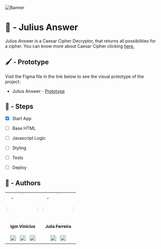 ![Banner](https://user-images.githubusercontent.com/86114583/192513596-74ec6c1c-cddb-4dee-93de-a588187e67cc.png)


# 🔐 - Julius Answer

Julius Answer is a Caesar Cipher Decryptor, that returns all possibilities for a cipher. You can know more about Caesar Cipher clicking [here.](https://en.wikipedia.org/wiki/Caesar_cipher)

## 🖌 - Prototype

Visit the Figma file in the link below to see the visual prototype of the project:
- Julius Answer - [Prototype](https://www.figma.com/file/W5mV3LJNVDOy8tcdKvCMfw/Julius-Answer?node-id=16%3A15)

## 👷‍ - Steps
- [x] Start App
- [ ] Base HTML
- [ ] Javascript Logic
- [ ] Styling
- [ ] Tests
- [ ] Deploy


## 👤 - Authors

<table>
  <tr>
    <td align="center"><a href="https://github.com/igorviniciussantana"><img style="border-radius: 50%;" src="https://avatars.githubusercontent.com/u/86114583?v=4" width="100px;" alt=""/><br /><sub><b>Igor Vinicius</b></sub></a><br /><br /><a href="https://linkedin.com/in/igorviniciussantana"><img src="https://user-images.githubusercontent.com/86114583/192514843-1087a34f-74f9-46aa-94fa-e824950af81f.svg" width="20px"/></a>⠀<a href="mailto:igor.santana@estudante.ifms.edu.br"><img src="https://user-images.githubusercontent.com/86114583/192515071-4fa6bce6-6ee9-49ca-9395-c17e74075a20.svg" width="20px"/></a>⠀<a href="https://behance.net/igorvinicius8"><img src="https://user-images.githubusercontent.com/86114583/192515924-e754ab5f-d7bc-416f-a3f9-0b6e3e81eb6c.svg" width="20px"/></a>
    </td>
     <td align="center"><a href="https://github.com/juliaferreiraas"><img style="border-radius: 50%;" src="https://avatars.githubusercontent.com/u/85883344?v=4" width="100px;" alt=""/><br /><sub><b>Julia Ferreira</b></sub></a><br /><br /><a href="https://www.linkedin.com/in/julia-ferreira-6b5b2b246/"><img src="https://user-images.githubusercontent.com/86114583/192514843-1087a34f-74f9-46aa-94fa-e824950af81f.svg" width="20px"/></a>⠀<a href="mailto:julia.silva7@estudante.ifms.edu.br"><img src="https://user-images.githubusercontent.com/86114583/192515071-4fa6bce6-6ee9-49ca-9395-c17e74075a20.svg" width="20px"/></a>
    </td>
    </tr>
    </table>
